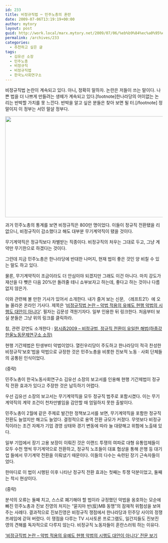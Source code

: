 ```yaml
---
id: 233
title: 비정규직법 ─ 민주노총의 혼란
date: 2009-07-06T13:19:19+00:00
author: mytory
layout: post
guid: http://work.local/marx.mytory.net/2009/07/06/%eb%b9%84%ec%a0%95%ea%b7%9c%ec%a7%81%eb%b2%95-%e2%94%80-%eb%af%bc%ec%a3%bc%eb%85%b8%ec%b4%9d%ec%9d%98-%ed%98%bc%eb%9e%80/
permalink: /archives/233
categories:
  - 추천하고 싶은 글
tags:
  - 김유선 소장
  - 민주노총
  - 비정규직
  - 비정규직법
  - 한국노사회연구소
---
```

비정규직법 논란이 계속되고 있다. 아니, 정확히 말하자. 논란은 저들이 쓰는 말이다. 나쁜 법을 더 나쁘게 만들려는 생떼가 계속되고 있다.[footnote]한나라당의 어이없는 논리는 반박할 가치를 못 느낀다. 반박을 알고 싶은 분들은 찾아 보면 될 터.[/footnote] 정말이지 이 정부는&nbsp;서민 말살 정부다.

<img src="http://work.local/marx.mytory.net/wp-content/uploads/1/cfile25.uf.1850BA1F4A51F9C405F7F7.jpg" class="aligncenter" width="550" height="322" alt="" filename="17065454_s090416727081.jpg" filemime="image/jpeg" />

과거 민주노총의 통계를 보면 비정규직은 800만 명이었다. 이들이 정규직 전환됐을 리 없으니, 비정규직이 감소했다고 해도 대부분 무기계약직이 됐을 것이다.

무기계약직은 정규직보다 차별받는 직종이다. 비정규직의 처우는 그대로 두고, 그냥 계약만 무기한으로 하겠다는 것이다.

그런데 지금 민주노총은 한나라당에 반대한 나머지, 현재 법이 좋은 것인 양 비칠 수 있는 말도 하고 있다.

물론, 무기계약직이 조금이라도 더&nbsp;안심이야 되겠지만 그래도 이건 아니다. 마치 강도가 재산을 다 뺏은 다음 20%만 돌려줄 테니 쇼부보자고 하는데, 좋다고 하는 것이나 다름없지 않은가.

이와 관련해 볼 만한 기사가 있어서 소개한다. 내가 즐겨 보는 신문, 〈레프트21〉에 오늘 올라온 온라인 기사다. 제목은 ‘<a href="http://www.left21.com/article/6756" target="_blank" title="[http://www.left21.com/article/6756]로 이동합니다.">비정규직법 논란 &#8211; 악법 적용의 유예도 현행 악법의 시행도 대안이 아니다</a>’. 필자는 김문성 객원기자다. 일부 인용한 뒤 링크한다. 처음부터 보실 분들은 그냥 위의 링크를 클릭하라.

참, 관련 강연도 소개한다 : <span id="tx_left_marker"></span><a href="http://blog.marxism.or.kr/11" target="_blank" title="[http://blog.marxism.or.kr/11]로 이동합니다.">맑시즘2009 &#8211;&nbsp;</a><a href="http://blog.marxism.or.kr/11" target="_blank" title="[http://blog.marxism.or.kr/11]로 이동합니다.">비정규법, 정규직 전환이 유일한 해법(하종강 한울노동문제연구소 소장)</a><span id="tx_right_marker"></span>

<div class="gray-textbox">
  <p>
    현행 기간제법은 탄생부터 악법이었다. 열린우리당이 주도하고 한나라당이 적극 찬성한 비정규직‘보호’법을 악법으로 규정한 것은 민주노총을 비롯한 진보적 노동ㆍ사회 단체들의 공통된 인식이었다.
  </p>
  
  <p>
    (중략)
  </p>
  
  <p>
    민주노총이 한국노동사회연구소 김유선 소장의 보고서를 인용해 현행 기간제법이 정규직 전환 효과가 있다고 주장한 것은 납득하기 어렵다.
  </p>
  
  <p>
    우선 김유선 소장의 보고서는 무기계약직을 모두 정규직 범주로 포함시켰다. 이는 무기계약직의 계약 조건이 천차만별임을 감안할 때 엄밀하지 못한 출발이다.
  </p>
  
  <p>
    민주노총이 2월에 같은 주제로 발간한 정책보고서를 보면, 무기계약직을 포함한 정규직 전환도 늘었지만 해고도 늘었다. 결정적으로 용역 전환 규모가 커졌다. 무엇보다 비정규직이라는 조건 자체가 기업 경영 상태와 경기 변동에 따라 늘 대량해고 위험에 노출돼 있다.
  </p>
  
  <p>
    일부 기업에서 장기 고용 보장이 이뤄진 것은 이랜드 투쟁의 여파로 대형 유통업체들이 모두 수천 명씩 무기계약으로 전환하고, 정규직 노조들이 대표 협상을 통해 은행 등 대기업 들에서 무기계약 전환을 이뤄냈기 때문이다. 이들의 다수는 숙련된 장기 근속자들이었다.
  </p>
  
  <p>
    한마디로 이 법이 시행된 이후 나타난 정규직 전환 효과는 첫째는 투쟁 덕분이었고, 둘째는 착시 현상이다.
  </p>
  
  <p>
    (중략)
  </p>
  
  <p>
    분석의 오류는 둘째 치고, 스스로 폐기해야 할 법이라 규정했던 악법을 옹호하는 모순에 빠진 민주노총과 진보 진영의 처지는 “묻지마 반(反)MB 동맹”의 잠재적 위험성을 보여주는 사례다. 결과적으로 진보진영은 비정규직 쟁점에서 한나라당과 민주당 사이의 정쟁 프레임에 갇혀 버렸다. 이 쟁점을 다루는 TV 시사토론 프로그램도, 일간지들도 진보진영의 견해를 독자적으로 다루지 않는다. 비정규직 노동자들이 혼란스러워 하는 이유다.
  </p>
  
  <p class="link">
    <a href="http://www.left21.com/article/6756" target="_blank" title="[http://www.left21.com/article/6756]로 이동합니다.">‘비정규직법 논란 &#8211; 악법 적용의 유예도 현행 악법의 시행도 대안이 아니다’ 전문 보기</a>
  </p>
</div>